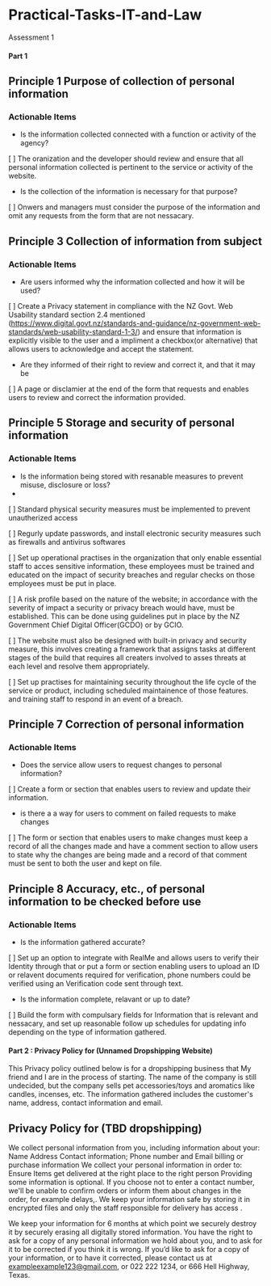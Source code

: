 # Practical-Tasks-IT-and-Law
Assessment 1

#### Part 1

## Principle 1 Purpose of collection of personal information
### Actionable Items

- Is the information collected connected with a function or activity of the agency?
 
 [ ] The oranization and the developer should review and ensure that all personal information collected is pertinent to the service or activity of the website.

- Is the collection of the information is necessary for that purpose?

[ ] Onwers and managers must consider the purpose of the information and omit any requests from the form that are not nessacary. 

## Principle 3 Collection of information from subject
### Actionable Items

- Are users informed why the information collected and how it will be used?

[ ]  Create a Privacy statement in compliance with the NZ Govt. Web Usability standard section 2.4 mentioned (https://www.digital.govt.nz/standards-and-guidance/nz-government-web-standards/web-usability-standard-1-3/) and ensure that information is explicitly visible to the user and a impliment a checkbox(or alternative) that allows users to acknowledge and accept the statement. 

- Are they informed of their right to review and correct it, and that it may be 

[ ] A page or disclamier at the end of the form that requests and enables users to review and correct the information provided.

## Principle 5 Storage and security of personal information
### Actionable Items

- Is the information being stored with resanable measures to prevent misuse, disclosure or loss?
- 
[ ] Standard physical security measures must be implemented to prevent unautherized access

[ ] Regurly update passwords, and install electronic security measures such as firewalls and antivirus softwares

[ ] Set up operational practises in the organization that only enable essential staff to acces sensitive information, these employees must be trained and educated on the impact of security breaches and regular checks on those employees must be put in place.

[ ] A risk profile based on the nature of the website; in accordance with the severity of impact a security or privacy breach would have, must be established. This can be done using guidelines put in place by the NZ Government Chief Digital Officer(GCDO) or by GCIO.  

[ ] The website must also be designed with built-in privacy and security measure, this involves creating a framework that assigns tasks at different stages of the build that requires all creaters involved to asses threats at each level and resolve them appropriately.

[ ] Set up practises for maintaining security throughout the life cycle of the service or product, including scheduled maintainence of those features. and training staff to respond in an event of a breach.

## Principle 7 Correction of personal information
### Actionable Items

- Does the service allow users to request changes to personal information? 

[ ] Create a form or section that enables users to review and update their information.

- is there a a way for users to comment on failed requests to make changes

[ ] The form or section that enables users to make changes must keep a record of all the changes made and have a comment section to allow users to state why the changes are being made and a record of that comment must be sent to both the user and kept on file.

## Principle 8 Accuracy, etc., of personal information to be checked before use
### Actionable Items

- Is the information gathered accurate? 

[ ] Set up an option to integrate with RealMe and allows users to verify their Identity through that or put a form or section enabling users to upload an ID or relavent documents required for verification, phone numbers could be verified using an Verification code sent through text.

- Is the information complete, relavant or up to date?

[ ] Build the form with compulsary fields for Information that is relevant and nessacary, and set up reasonable follow up schedules for updating info depending on the type of information gathered.

#### Part 2 : Privacy Policy for (Unnamed Dropshipping Website)

This Privacy policy outlined below is for a dropshipping business that My friend and I are in the process of starting. The name of the company is still undecided, but the company sells pet accessories/toys and aromatics like candles, incenses, etc. The information gathered includes the customer's name, address, contact information and email.
## Privacy Policy for (TBD dropshipping)
We collect personal information from you, including information about your:
Name
Address
Contact information; Phone number and Email
billing or purchase information
We collect your personal information in order to:
Ensure Items get delivered at the right place to the right person
Providing some information is optional. If you choose not to enter a contact number, we'll be unable to confirm orders or inform them about changes in the order, for example delays,.
We keep your information safe by storing it in encrypted files and only the staff responsible for delivery has access .

We keep your information for 6 months at which point we securely destroy it by securely erasing all digitally stored information.
You have the right to ask for a copy of any personal information we hold about you, and to ask for it to be corrected if you think it is wrong. If you’d like to ask for a copy of your information, or to have it corrected, please contact us at exampleexample123@gmail.com, or 022 222 1234, or 666 Hell Highway, Texas.
